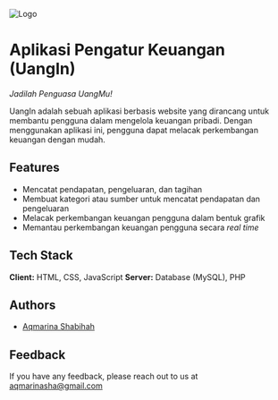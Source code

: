 ![Logo](https://uangin.000webhostapp.com/img/UangInGreen.svg)

# Aplikasi Pengatur Keuangan (UangIn)
_Jadilah Penguasa UangMu!_

UangIn adalah sebuah aplikasi berbasis website yang dirancang untuk membantu pengguna dalam mengelola keuangan pribadi. Dengan menggunakan aplikasi ini, pengguna dapat melacak perkembangan keuangan dengan mudah.

## Features
- Mencatat pendapatan, pengeluaran, dan tagihan
- Membuat kategori atau sumber untuk mencatat pendapatan dan pengeluaran
- Melacak perkembangan keuangan pengguna dalam bentuk grafik
- Memantau perkembangan keuangan pengguna secara _real time_

## Tech Stack
**Client:** HTML, CSS, JavaScript
**Server:** Database (MySQL), PHP

## Authors
- [Aqmarina Shabihah](https://www.github.com/aqmarinash)

## Feedback
If you have any feedback, please reach out to us at aqmarinasha@gmail.com





